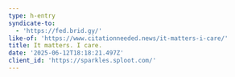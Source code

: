 ```yaml
---
type: h-entry
syndicate-to:
  - 'https://fed.brid.gy/'
like-of: 'https://www.citationneeded.news/it-matters-i-care/'
title: It matters. I care.
date: '2025-06-12T18:18:21.497Z'
client_id: 'https://sparkles.sploot.com/'
---
```


